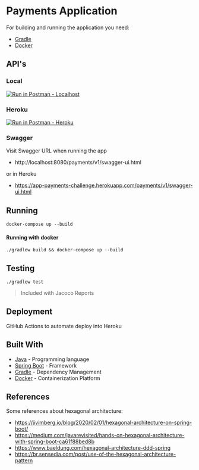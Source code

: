 # Payments Application

For building and running the application you need:

- [Gradle](https://gradle.org/)
- [Docker](https://www.docker.com/)

## API's

### Local
[![Run in Postman - Localhost](https://run.pstmn.io/button.svg)](https://app.getpostman.com/run-collection/c1408c0b4f66dcaa8f99)

### Heroku
[![Run in Postman - Heroku](https://run.pstmn.io/button.svg)](https://app.getpostman.com/run-collection/66ea4cf3000b63cc714b)


### Swagger
Visit Swagger URL when running the app
- http://localhost:8080/payments/v1/swagger-ui.html

or in Heroku    
- https://app-payments-challenge.herokuapp.com/payments/v1/swagger-ui.html


## Running

```
docker-compose up --build
```


#### Running with docker

```shell
./gradlew build && docker-compose up --build
```


##  Testing

```shell
./gradlew test
```

> Included with Jacoco Reports


## Deployment

GitHub Actions to automate deploy into Heroku


## Built With

- [Java](https://docs.oracle.com/en/java/) - Programming language
- [Spring Boot](https://spring.io/) - Framework
- [Gradle](https://gradle.org/) - Dependency Management
- [Docker](https://www.docker.com/) - Containerization Platform


## References
Some references about hexagonal architecture:
- https://jivimberg.io/blog/2020/02/01/hexagonal-architecture-on-spring-boot/
- https://medium.com/javarevisited/hands-on-hexagonal-architecture-with-spring-boot-ca61f88bed8b
- https://www.baeldung.com/hexagonal-architecture-ddd-spring
- https://br.sensedia.com/post/use-of-the-hexagonal-architecture-pattern